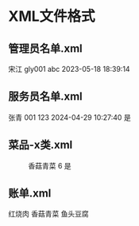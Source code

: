 # XML文件格式
## 管理员名单.xml
<Employee>
  <Employer>
    <EmployerName>宋江</EmployerName>
    <UserName>gly001</UserName>
    <Password>abc</Password>
    <Date>2023-05-18 18:39:14</Date>
  </Employer>
</Employee>

## 服务员名单.xml
<Waiters>
  <Waiter enable="在职">
    <name>张青</name>
    <UserName>001</UserName>
    <Password>123</Password>
    <Date>2024-04-29 10:27:40</Date>
    <OnOff>是</OnOff>
  </Waiter>
</Waiters>

## 菜品-x类.xml
<Menu>
  <Dish>
    <Name>香菇青菜</Name>
    <Price>6</Price>
    <OnOff>是</OnOff>
  </Dish>
</Menu>

## 账单.xml
<Bills>
  <Bill Time="2020-1-1" Waiter="张青">
    <Dish Price="12" Num="2">红烧肉</Dish>
    <Dish Price="8" Num="1">香菇青菜</Dish>
    <Dish Price="18" Num="1">鱼头豆腐</Dish>
  </Bill>
</Bills>
